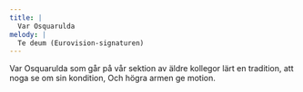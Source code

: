 ```yaml
---
title: |
  Var Osquarulda
melody: |
  Te deum (Eurovision-signaturen)
---
```

Var Osquarulda som går på vår sektion
av äldre kollegor lärt en tradition,
att noga se om sin kondition,
Och högra armen ge motion.